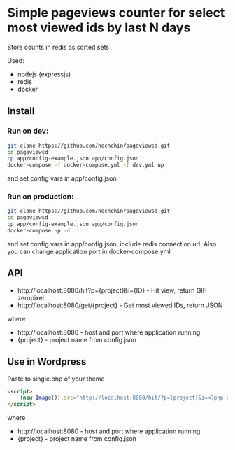# Simple pageviews counter for select most viewed ids by last N days

Store counts in redis as sorted sets

Used:
- nodejs (expressjs)
- redis
- docker

## Install

### Run on dev:

```sh
git clone https://github.com/nechehin/pageviewsd.git
cd pageviewsd
cp app/config-example.json app/config.json
docker-compose -f docker-compose.yml -f dev.yml up
```
and set config vars in app/config.json

### Run on production:

```sh
git clone https://github.com/nechehin/pageviewsd.git
cd pageviewsd
cp app/config-example.json app/config.json
docker-compose up -d
```
and set config vars in app/config.json, include redis connection url. 
Also you can change application port in docker-compose.yml

## API 

- http://localhost:8080/hit?p={project}&i={ID} - Hit view, return GIF zeropixel
- http://localhost:8080/get/{project} - Get most viewed IDs, return JSON

where 
- http://localhost:8080 - host and port where application running
- {project} - project name from config.json


## Use in Wordpress

Paste to single.php of your theme

```html
<script>
    (new Image()).src="http://localhost:8080/hit/?p={project}&i=<?php echo (int)$post->ID ?>&r" + Math.random();
</script>
```

where 
- http://localhost:8080 - host and port where application running
- {project} - project name from config.json

